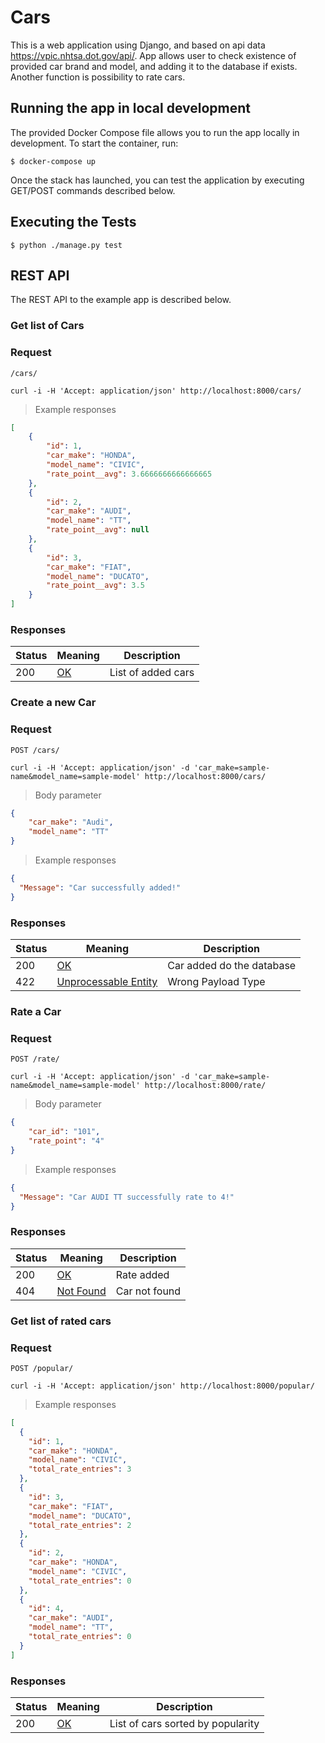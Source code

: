# Cars

This is a web application using Django, and based on api data https://vpic.nhtsa.dot.gov/api/.
App allows user to check existence of provided car brand and model, and adding it to the database if exists. 
Another function is possibility to rate cars.

## Running the app in local development

The provided Docker Compose file allows you to run the app locally in development. To start the container, run:

```
$ docker-compose up
```

Once the stack has launched, you can test the application by executing GET/POST commands described below.

## Executing the Tests

```
$ python ./manage.py test
```

## REST API

The REST API to the example app is described below.

### Get list of Cars

### Request

```
/cars/
```
```
curl -i -H 'Accept: application/json' http://localhost:8000/cars/
```

> Example responses
```json
[
    {
        "id": 1,
        "car_make": "HONDA",
        "model_name": "CIVIC",
        "rate_point__avg": 3.6666666666666665
    },
    {
        "id": 2,
        "car_make": "AUDI",
        "model_name": "TT",
        "rate_point__avg": null
    },
    {
        "id": 3,
        "car_make": "FIAT",
        "model_name": "DUCATO",
        "rate_point__avg": 3.5
    }
]
```
### Responses

|Status|Meaning|Description|
|---|---|---|
|200|[OK](https://tools.ietf.org/html/rfc7231#section-6.3.1)|List of added cars


### Create a new Car

### Request

```
POST /cars/
```
```
curl -i -H 'Accept: application/json' -d 'car_make=sample-name&model_name=sample-model' http://localhost:8000/cars/
```
> Body parameter

```json
{
    "car_make": "Audi",
    "model_name": "TT"
}
```

> Example responses
```json
{
  "Message": "Car successfully added!"
}
```

### Responses

|Status|Meaning|Description|
|---|---|---|
|200|[OK](https://tools.ietf.org/html/rfc7231#section-6.3.1)|Car added do the database
|422|[Unprocessable Entity](https://tools.ietf.org/html/rfc4918#section-11.2)|Wrong Payload Type

### Rate a Car

### Request

```
POST /rate/
```
```
curl -i -H 'Accept: application/json' -d 'car_make=sample-name&model_name=sample-model' http://localhost:8000/rate/
```
> Body parameter

```json
{
    "car_id": "101",
    "rate_point": "4"
}
```

> Example responses
```json
{
  "Message": "Car AUDI TT successfully rate to 4!"
}
```

### Responses

|Status|Meaning|Description|
|---|---|---|
|200|[OK](https://tools.ietf.org/html/rfc7231#section-6.3.1)|Rate added
|404|[Not Found](https://tools.ietf.org/html/rfc7231#section-6.5.4)|Car not found

### Get list of rated cars

### Request

```
POST /popular/
```
```
curl -i -H 'Accept: application/json' http://localhost:8000/popular/
```

> Example responses
```json
[
  {
    "id": 1,
    "car_make": "HONDA",
    "model_name": "CIVIC",
    "total_rate_entries": 3
  },
  {
    "id": 3,
    "car_make": "FIAT",
    "model_name": "DUCATO",
    "total_rate_entries": 2
  },
  {
    "id": 2,
    "car_make": "HONDA",
    "model_name": "CIVIC",
    "total_rate_entries": 0
  },
  {
    "id": 4,
    "car_make": "AUDI",
    "model_name": "TT",
    "total_rate_entries": 0
  }
]
```

### Responses

|Status|Meaning|Description|
|---|---|---|
|200|[OK](https://tools.ietf.org/html/rfc7231#section-6.3.1)|List of cars sorted by popularity
